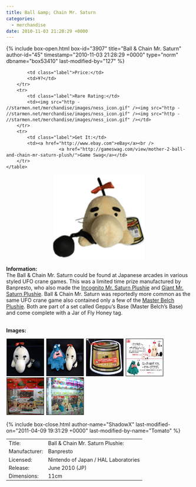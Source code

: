 ```yaml
---
title: Ball &amp; Chain Mr. Saturn
categories:
  - merchandise
date: 2010-11-03 21:28:29 +0000
---
```

{% include box-open.html box-id="3907" title="Ball & Chain Mr. Saturn" author-id="45" timestamp="2010-11-03 21:28:29 +0000" type="norm" dbname="box53410" last-modified-by="127" %}
<div class="gameinfo">
	<table>
		<tr>
			<td class="label">Title:</td>
			<td>Ball & Chain Mr. Saturn Plushie:</td>
		</tr>
		<tr>
			<td class="label">Manufacturer:</td>
			<td>Banpresto</td>
		</tr>
		<tr>
			<td class="label">Licensed:</td>
			<td>Nintendo of Japan / HAL Laboratories</td>
		</tr>
		<tr>
			<td class="label">Release:</td>
			<td>June 2010 (JP)</td>
		</tr>
		<tr>
			<td class="label">Dimensions:</td>
			<td>11cm</td>
		</tr>
		<tr>

			<td class="label">Price:</td>
			<td>¥?</td>
		</tr>
		<tr>
			<td class="label">Rare Rating:</td>
			<td><img src="http - //starmen.net/merchandise/images/ness_icon.gif" /><img src="http - //starmen.net/merchandise/images/ness_icon.gif" /><img src="http - //starmen.net/merchandise/images/ness_icon.gif" /></td>
		</tr>
		<tr>
			<td class="label">Get It:</td>
			<td><a href="http://www.ebay.com">eBay</a><br />
                        <a href="http://gameswag.com/view/mother-2-ball-and-chain-mr-saturn-plush/">Game Swag</a></td>
		</tr>
	</table>
</div>



<p>
	<center>
	<img src="/merchandise/images/bcms_plushie_title.png" border="0" title="Ball & Chain Mr. Saturn Plushie" />
	</center>
</p>

<b>Information:</b>
	<br />
	The Ball & Chain Mr. Saturn could be found at Japanese arcades in various styled UFO crane 
	games. This was a limited time prize manufactured by Banpresto, who also made the 
	<a href="http://starmen.net/merchandise/misc/imsplushie.php" >Incognito Mr. Saturn Plushie</a> and 
	<a href="http://starmen.net/merchandise/misc/gmsplushie.php" >Giant Mr. Saturn Plushie</a>. Ball & Chain Mr. Saturn was 
	reportedly more common as the same UFO crane game also contained only a few of the 
	<a href="http://starmen.net/merchandise/misc/mbplushie.php" >Master Belch Plushie</a>. Both are part of a set called Geppu’s Base (Master Belch’s Base) and come complete with a Jar of Fly Honey tag.
<br /><br />

<b>Images:</b>
	<br />

<a href="/merchandise/images/bcms_plusie.jpg" ><img src="/merchandise/images/bcms_plushie.jpg" title="Ball & Chain Mr. Saturn Plushie" border="1" width="100" height="100" hspace="1" /></a>
<a href="/merchandise/images/bcms_mb_plushies.jpg" ><img src="/merchandise/images/bcms_mb_plushies.jpg" title="Both Plushies" border="1" width="100" height="100" hspace="1" /></a>
<a href="/merchandise/images/ufo_tag.jpg" ><img src="/merchandise/images/ufo_tag.jpg" title="Tag" border="1" width="100" height="100" hspace="1" /></a>
<a href="/merchandise/images/ufo_info.jpg" ><img src="/merchandise/images/ufo_info.jpg" title="info" border="1" width="100" height="100" hspace="1" /></a>
<a href="/merchandise/images/crangegame1.jpg" ><img src="/merchandise/images/cranegame1.jpg" title="Crane Game" border="1" width="100" height="100" hspace="1" /></a>
<a href="/merchandise/images/crangegame2.jpg" ><img src="/merchandise/images/cranegame2.jpg" title="Crane Game" border="1" width="100" height="100" hspace="1" /></a>

{% include box-close.html author-name="ShadowX" last-modified-on="2011-04-09 19:31:29 +0000" last-modified-by-name="Tomato" %}
